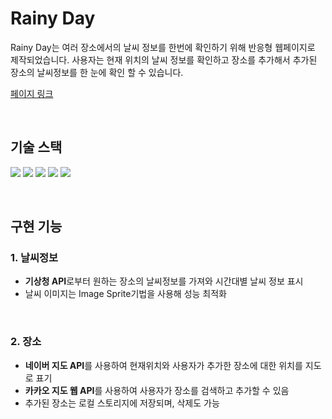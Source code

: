# Rainy Day

Rainy Day는 여러 장소에서의 날씨 정보를 한번에 확인하기 위해 반응형 웹페이지로 제작되었습니다. 사용자는 현재 위치의 날씨 정보를 확인하고 장소를 추가해서 추가된 장소의 날씨정보를 한 눈에 확인 할 수 있습니다.

[페이지 링크](https://rainy-day.o-r.kr)

<br/>

## 기술 스택

<img src="https://img.shields.io/badge/html5-E34F26?style=for-the-badge&logo=html5&logoColor=white"> <img src="https://img.shields.io/badge/scss-cc6699?style=for-the-badge&logo=sass&logoColor=white"> <img src="https://img.shields.io/badge/javascript-F7DF1E?style=for-the-badge&logo=javascript&logoColor=black"> <img src="https://img.shields.io/badge/vue.js-4FC08D?style=for-the-badge&logo=vue.js&logoColor=white"> <img src="https://img.shields.io/badge/amazonaws-232F3E?style=for-the-badge&logo=amazonaws&logoColor=white">

<br/>

## 구현 기능

### 1. 날씨정보

- **기상청 API**로부터 원하는 장소의 날씨정보를 가져와 시간대별 날씨 정보 표시
- 날씨 이미지는 Image Sprite기법을 사용해 성능 최적화

<br/>

### 2. 장소

- **네이버 지도 API**를 사용하여 현재위치와 사용자가 추가한 장소에 대한 위치를 지도로 표기
- **카카오 지도 웹 API**를 사용하여 사용자가 장소를 검색하고 추가할 수 있음
- 추가된 장소는 로컬 스토리지에 저장되며, 삭제도 가능

<br/>
